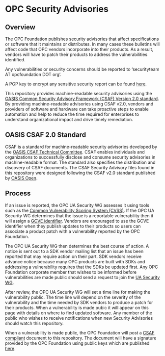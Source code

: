 # OPC Security Advisories
## Overview
The OPC Foundation publishes security advisories that affect specifications or software that it maintains or distributes. In many cases these bulletins will affect code that OPC vendors incorporate into their products. As a result, vendors will have to patch their products to address the vulnerabilities identified. 

Any vulnerabilities or security concerns should be reported to ‘securityteam AT opcfoundation DOT org’. 

A PGP key to encrypt any sensitive security report can be found [here](https://files.opcfoundation.org/SecurityBulletins/securityteam_public_key.txt). 

This repository provides machine-readable security advisories using the [OASIS Common Security Advisory Framework (CSAF) Version 2.0 standard](https://docs.oasis-open.org/csaf/csaf/v2.0/os/csaf-v2.0-os.html). By providing machine-readable advisories using CSAF v2.0, vendors and providers of software and hardware can take proactive steps to enable automation and help to reduce the time required for enterprises to understand organizational impact and drive timely remediation.

## OASIS CSAF 2.0 Standard
CSAF is a standard for machine-readable security advisories developed by the [OASIS CSAF Technical Committee](https://www.oasis-open.org/committees/tc_home.php?wg_abbrev=csaf). CSAF enables individuals and organizations to successfully disclose and consume security advisories in machine-readable format. The standard also specifies the distribution and discovery of CSAF documents. The CSAF Security Advisory files found in this repository were designed following the CSAF v2.0 standard published by [OASIS Open](https://docs.oasis-open.org/csaf/csaf/v2.0/os/csaf-v2.0-os.html).

## Process
If an issue is reported, the OPC UA Security WG assesses it using tools such as the [Common Vulnerability Scoring System (CVSS)](https://www.first.org/cvss/). If the  OPC UA Security WG determines that the issue is a reportable vulnerability then it will assign a [GCVE identifier](https://gcve.eu/about/). Vendors are encouraged to use the GCVE identifier when they publish updates to their products so users can associate a product patch with a vulnerability reported by the OPC Foundation. 

The OPC UA Security WG then determines the best course of action. A notice is sent out to a SDK vendor mailing list that an issue has been reported that may require action on their part. SDK vendors receive advance notice because many OPC products are built with SDKs and addressing a vulnerability requires that the SDKs be updated first. Any OPC Foundation corporate member that wishes to be informed before vulnerabilities are made public should send a request to join the [UA Security WG](https://opcfoundation.org/about/working-groups/view/1). 

After review, the OPC UA Security WG will set a time line for making the vulnerability public. The time line will depend on the severity of the vulnerability and the time needed by SDK vendors to produce a patch for their products. When a vulnerability is made pubic it will appear on this page with details on where to find updated software. Any member of the public who wishes to receive notifications when new Security Advisories should watch this repository.

When a vulnerability is made public, the OPC Foundation will post a [CSAF compliant](https://www.oasis-open.org/standard/common-security-advisory-framework-version-2-0/) document to this repository. The document will have a signature provided by the OPC Foundation using public keys which are published [here](https://github.com/OPCFoundation/SecurityAdvisories/keys).

